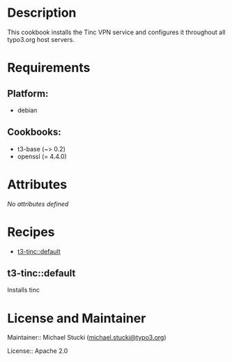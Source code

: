 # Description

This cookbook installs the Tinc VPN service and configures it throughout all typo3.org host servers.

# Requirements

## Platform:

* debian

## Cookbooks:

* t3-base (~> 0.2)
* openssl (= 4.4.0)

# Attributes

*No attributes defined*

# Recipes

* [t3-tinc::default](#t3-tincdefault)

## t3-tinc::default

Installs tinc

# License and Maintainer

Maintainer:: Michael Stucki (<michael.stucki@typo3.org>)

License:: Apache 2.0
